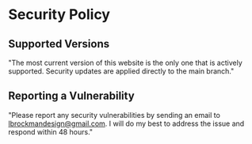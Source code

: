 # Security Policy

## Supported Versions
"The most current version of this website is the only one that is actively supported. Security updates are applied directly to the main branch."


## Reporting a Vulnerability

"Please report any security vulnerabilities by sending an email to lbrockmandesign@gmail.com. I will do my best to address the issue and respond within 48 hours."
